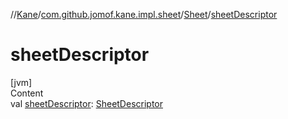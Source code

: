//[Kane](../../index.md)/[com.github.jomof.kane.impl.sheet](../index.md)/[Sheet](index.md)/[sheetDescriptor](sheet-descriptor.md)



# sheetDescriptor  
[jvm]  
Content  
val [sheetDescriptor](sheet-descriptor.md): [SheetDescriptor](../-sheet-descriptor/index.md)  




